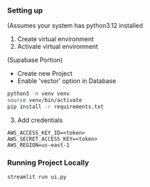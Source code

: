 ### Setting up
(Assumes your system has python3.12 installed
1. Create virtual environment
2. Activate virtual environment

(Supabase Portion)
- Create new Project 
- Enable 'vector' option in Database

```bash
python3 -m venv venv
source venv/bin/activate
pip install -r requirements.txt

```
3. Add credentials
```
AWS_ACCESS_KEY_ID=<token>
AWS_SECRET_ACCESS_KEY=<token>
AWS_REGION=us-east-1
```

### Running Project Locally
```bash
streamlit run ui.py

```

